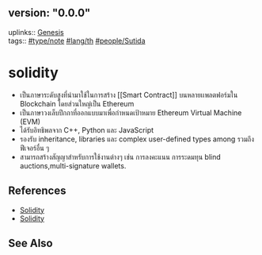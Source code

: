 ## version: "0.0.0"
uplinks:: [Genesis](app://obsidian.md/Genesis)  
tags:: [#type/note](app://obsidian.md/index.html#type/note) [#lang/th](app://obsidian.md/index.html#lang/th) [#people/Sutida](app://obsidian.md/index.html#people/Sutida)

# solidity
- เป็นภาษาระดับสูงที่นำมาใช้ในการสร้าง [[Smart Contract]] บนหลายเเพลตฟอร์มใน Blockchain โดยส่วนใหญ่เป็น Ethereum
- เป็นภาษาวงเล็บปีกกาที่ออกแบบมาเพื่อกำหนดเป้าหมาย Ethereum Virtual Machine (EVM)
- ได้รับอิทธิพลจาก C++, Python และ JavaScript 
- รองรับ inheritance, libraries และ  complex user-defined types among รวมถึงฟีเจอร์อื่น ๆ
- สามารถสร้างสัญญาสำหรับการใช้งานต่างๆ เช่น การลงคะแนน การระดมทุน blind auctions,multi-signature wallets. 

## References
- [Solidity](https://docs.soliditylang.org/en/v0.8.13/)
- [Solidity](https://th.wikipedia.org/wiki/%E0%B8%8B%E0%B8%AD%E0%B8%A5%E0%B8%B4%E0%B8%94%E0%B8%B4%E0%B8%95%E0%B8%B5)

## See Also





